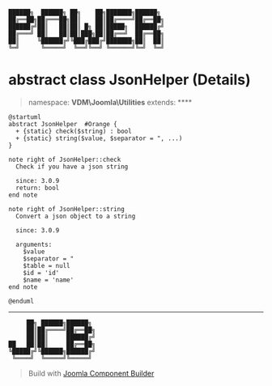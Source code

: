 ```
██████╗  ██████╗ ██╗    ██╗███████╗██████╗
██╔══██╗██╔═══██╗██║    ██║██╔════╝██╔══██╗
██████╔╝██║   ██║██║ █╗ ██║█████╗  ██████╔╝
██╔═══╝ ██║   ██║██║███╗██║██╔══╝  ██╔══██╗
██║     ╚██████╔╝╚███╔███╔╝███████╗██║  ██║
╚═╝      ╚═════╝  ╚══╝╚══╝ ╚══════╝╚═╝  ╚═╝
```
# abstract class JsonHelper (Details)
> namespace: **VDM\Joomla\Utilities**
> extends: ****
```uml
@startuml
abstract JsonHelper  #Orange {
  + {static} check($string) : bool
  + {static} string($value, $separator = ", ...)
}

note right of JsonHelper::check
  Check if you have a json string

  since: 3.0.9
  return: bool
end note

note right of JsonHelper::string
  Convert a json object to a string

  since: 3.0.9
  
  arguments:
    $value
    $separator = "
    $table = null
    $id = 'id'
    $name = 'name'
end note
 
@enduml
```

---
```
     ██╗ ██████╗██████╗
     ██║██╔════╝██╔══██╗
     ██║██║     ██████╔╝
██   ██║██║     ██╔══██╗
╚█████╔╝╚██████╗██████╔╝
 ╚════╝  ╚═════╝╚═════╝
```
> Build with [Joomla Component Builder](https://git.vdm.dev/joomla/Component-Builder)

